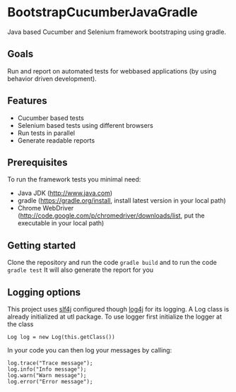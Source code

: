# BootstrapCucumberJavaGradle
Java based Cucumber and Selenium framework bootstraping using gradle.

## Goals
Run and report on automated tests for webbased applications (by using behavior driven development).

## Features
- Cucumber based tests
- Selenium based tests using different browsers
- Run tests in parallel
- Generate readable reports

## Prerequisites
To run the framework tests you minimal need:
- Java JDK (http://www.java.com)
- gradle (https://gradle.org/install, install latest version in your local path)
- Chrome WebDriver (http://code.google.com/p/chromedriver/downloads/list, put the executable in your local path)

## Getting started
Clone the repository and run the code
```gradle build```
and to run the code
```gradle test```
It will also generate the report for you

## Logging options
This project uses [slf4j](http://www.slf4j.org/) configured though [log4j](http://logging.apache.org/log4j/) for its logging. A Log class is already initialized at utl package. To use logger
first initialize the logger at the class
```
Log log = new Log(this.getClass())
```
In your code you can then log your messages by calling:
```
log.trace("Trace message");
log.info("Info message");
log.warn("Warn message");
log.error("Error message");
```

